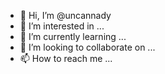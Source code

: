 - 👋 Hi, I’m @uncannady
- 👀 I’m interested in ...
- 🌱 I’m currently learning ...
- 💞️ I’m looking to collaborate on ...
- 📫 How to reach me ...

<!---
uncannady/uncannady is a ✨ special ✨ repository because its `README.md` (this file) appears on your GitHub profile.
You can click the Preview link to take a look at your changes.
--->
